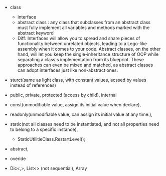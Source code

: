 - class
  - interface
  - abstract class : any class that subclasses from an abstract class must fully implement all variables and methods marked with the abstract keyword
  - Diff: Interfaces will allow you to spread and share pieces of functionality between unrelated objects, leading to a Lego-like assembly when it comes to your code.
Abstract classes, on the other hand, will let you keep the single-inheritance structure of OOP while separating a class's implementation from its blueprint. These approaches can even be mixed and matched, as abstract classes can adopt interfaces just like non-abstract ones.
- sturct(same as light class, with constant values, acssed by values instead of references)


- public, private, protected (access by child), internal


- const(unmodifiable value,  assign its initial value when declare), 
- readonly(unmodifiable value, can assign its initial value at any time.), 
- static(not all classes need to be instantiated, and not all properties need to belong to a specific instance),
  - StaticUtilitieClass.RestartLevel();
- abstract, 
- overide


- Dic<,>, List<> (not sequential), Array

